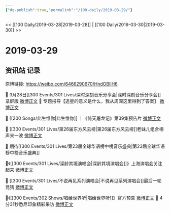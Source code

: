 ```yaml
---
{"dg-publish":true,"permalink":"/100-daily/2019-03-29/"}
---
```



<< [[100 Daily/2019-03-28\|2019-03-28]] | [[100 Daily/2019-03-30\|2019-03-30]] >>

# 2019-03-29

## 资讯站 记录

原博链接: https://weibo.com/6466290670/HndOBlIH6

🌟 3月28日[[300 Events/301 Lives/深时深刻音乐分享会\|深时深刻音乐分享会]]录屏版
[微博正文](https://m.weibo.cn/6466290670/4355004204335030)
🌟 专题报导【追星的意义是什么，我从周深这里得到了答案】
[微博正文](https://m.weibo.cn/6466290670/4355309109031886)

🌟 [[200 Songs/此生惟你\|此生惟你]] ｜《倚天屠龙记》第39集预告片
[微博正文](https://m.weibo.cn/6466290670/4355176141574358)

🌟 [[300 Events/301 Lives/第26届东方风云榜\|第26届东方风云榜]]老妹儿组合相声来一波
[微博正文](https://m.weibo.cn/6466290670/4355235910435106)

🌟 期待[[300 Events/301 Lives/第23届全球华语榜中榜音乐盛典\|第23届全球华语榜中榜音乐盛典]]
[](https://m.weibo.cn/6466290670/4355267988490447)

🌟《[[300 Events/301 Lives/深龄其境演唱会\|深龄其境演唱会]]》上海演唱会关注起来
[微博正文](https://m.weibo.cn/6466290670/4355287286415634)

🌟 [[300 Events/301 Lives/不说再见系列演唱会\|不说再见系列演唱会]]最后一轮竞猜
[微博正文](https://m.weibo.cn/6466290670/4355295947999467)

🌟《[[300 Events/302 Shows/唱给世界听\|唱给世界听]]》官方预告
[微博正文](https://m.weibo.cn/6466290670/4355296589564329)
🌟 4分31秒悉尼印象精彩采访
[微博正文](https://m.weibo.cn/6466290670/4355171301357699)

